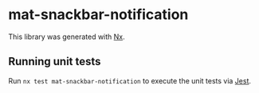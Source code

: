 # mat-snackbar-notification

This library was generated with [Nx](https://nx.dev).

## Running unit tests

Run `nx test mat-snackbar-notification` to execute the unit tests via [Jest](https://jestjs.io).
